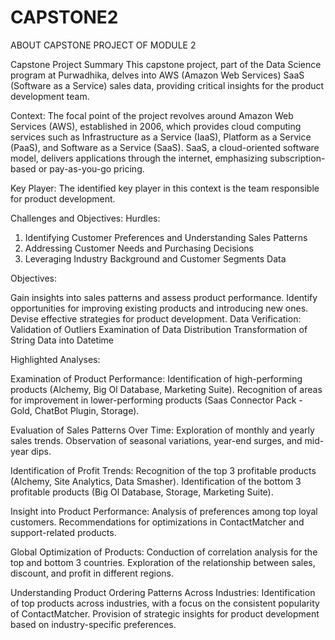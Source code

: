 # CAPSTONE2
ABOUT CAPSTONE PROJECT OF MODULE 2

Capstone Project Summary
This capstone project, part of the Data Science program at Purwadhika, delves into AWS (Amazon Web Services) SaaS (Software as a Service) sales data, providing critical insights for the product development team.

Context:
The focal point of the project revolves around Amazon Web Services (AWS), established in 2006, which provides cloud computing services such as Infrastructure as a Service (IaaS), Platform as a Service (PaaS), and Software as a Service (SaaS). SaaS, a cloud-oriented software model, delivers applications through the internet, emphasizing subscription-based or pay-as-you-go pricing.

Key Player:
The identified key player in this context is the team responsible for product development.

Challenges and Objectives:
Hurdles:

1.  Identifying Customer Preferences and Understanding Sales Patterns
2.  Addressing Customer Needs and Purchasing Decisions
3.  Leveraging Industry Background and Customer Segments Data

Objectives:

Gain insights into sales patterns and assess product performance.
Identify opportunities for improving existing products and introducing new ones.
Devise effective strategies for product development.
Data Verification:
Validation of Outliers
Examination of Data Distribution
Transformation of String Data into Datetime

Highlighted Analyses:

Examination of Product Performance:
Identification of high-performing products (Alchemy, Big Ol Database, Marketing Suite).
Recognition of areas for improvement in lower-performing products (Saas Connector Pack - Gold, ChatBot Plugin, Storage).

Evaluation of Sales Patterns Over Time:
Exploration of monthly and yearly sales trends.
Observation of seasonal variations, year-end surges, and mid-year dips.

Identification of Profit Trends:
Recognition of the top 3 profitable products (Alchemy, Site Analytics, Data Smasher).
Identification of the bottom 3 profitable products (Big Ol Database, Storage, Marketing Suite).

Insight into Product Performance:
Analysis of preferences among top loyal customers.
Recommendations for optimizations in ContactMatcher and support-related products.

Global Optimization of Products:
Conduction of correlation analysis for the top and bottom 3 countries.
Exploration of the relationship between sales, discount, and profit in different regions.

Understanding Product Ordering Patterns Across Industries:
Identification of top products across industries, with a focus on the consistent popularity of ContactMatcher.
Provision of strategic insights for product development based on industry-specific preferences.
